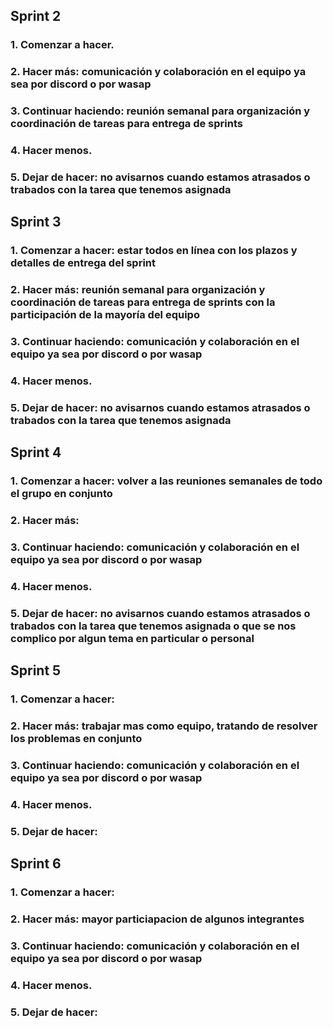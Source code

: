 ## Sprint 2

### 1. Comenzar a hacer.

### 2. Hacer más: comunicación y colaboración en el equipo ya sea por discord o por wasap

### 3. Continuar haciendo: reunión semanal para organización y coordinación de tareas para entrega de sprints 

### 4. Hacer menos.

### 5. Dejar de hacer: no avisarnos cuando estamos atrasados o trabados con la tarea que tenemos asignada


## Sprint 3

### 1. Comenzar a hacer: estar todos en línea con los plazos y detalles de entrega del sprint 

### 2. Hacer más: reunión semanal para organización y coordinación de tareas para entrega de sprints con la participación de la mayoría del equipo

### 3. Continuar haciendo: comunicación y colaboración en el equipo ya sea por discord o por wasap

### 4. Hacer menos.

### 5. Dejar de hacer: no avisarnos cuando estamos atrasados o trabados con la tarea que tenemos asignada


## Sprint 4

### 1. Comenzar a hacer: volver a las reuniones semanales de todo el grupo en conjunto 

### 2. Hacer más: 

### 3. Continuar haciendo: comunicación y colaboración en el equipo ya sea por discord o por wasap

### 4. Hacer menos.

### 5. Dejar de hacer: no avisarnos cuando estamos atrasados o trabados con la tarea que tenemos asignada o que se nos complico por algun tema en particular o personal

## Sprint 5

### 1. Comenzar a hacer:  

### 2. Hacer más: trabajar mas como equipo, tratando de resolver los problemas en conjunto 

### 3. Continuar haciendo: comunicación y colaboración en el equipo ya sea por discord o por wasap

### 4. Hacer menos.

### 5. Dejar de hacer: 


## Sprint 6

### 1. Comenzar a hacer:  

### 2. Hacer más: mayor particiapacion de algunos integrantes

### 3. Continuar haciendo: comunicación y colaboración en el equipo ya sea por discord o por wasap

### 4. Hacer menos.

### 5. Dejar de hacer: 